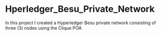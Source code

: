 # Hperledger_Besu_Private_Network
In this project I created a Hyperledger Besu private network consisting of three (3) nodes using the Clique POA
